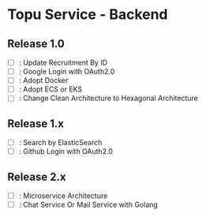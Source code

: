 # Topu Service - Backend

## Release 1.0

- [ ] : Update Recruitment By ID
- [ ] : Google Login with OAuth2.0
- [ ] : Adopt Docker
- [ ] : Adopt ECS or EKS
- [ ] : Change Clean Architecture to Hexagonal Architecture

## Release 1.x

- [ ] : Search by ElasticSearch
- [ ] : Github Login with OAuth2.0

## Release 2.x

- [ ] : Microservice Architecture
- [ ] : Chat Service Or Mail Service with Golang